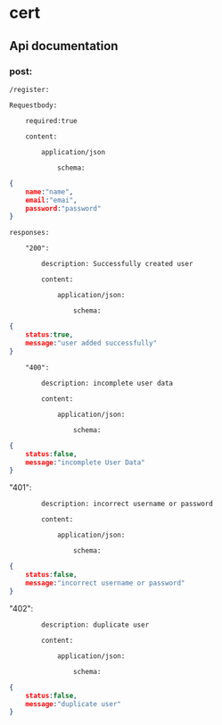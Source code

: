 # cert
## Api documentation

### post:

    /register:

    Requestbody:
    
        required:true
    
        content:
    
            application/json
    
                schema:
```JSON
{
    name:"name",
    email:"emai",
    password:"password"
}
```
    responses:

        "200":
    
            description: Successfully created user
    
            content:
    
                application/json:
    
                    schema:
```JSON                    
{
    status:true,
    message:"user added successfully"
}
```
        "400":
    
            description: incomplete user data
    
            content:
    
                application/json:
    
                    schema:
```JSON                    
{
    status:false,
    message:"incomplete User Data"
}
```          
"401":
    
            description: incorrect username or password
    
            content:
    
                application/json:
    
                    schema:
```JSON                    
{
    status:false,
    message:"incorrect username or password"
}
```
"402":
    
            description: duplicate user
    
            content:
    
                application/json:
    
                    schema:
```JSON                    
{
    status:false,
    message:"duplicate user"
}
```